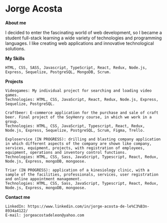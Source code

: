 # **Jorge Acosta**

**About me**

I decided to enter the fascinating world of web development, so I became a student
full-stack learning a wide variety of technologies and programming languages.
I like creating web applications and innovative technological solutions.


**My Skills**

    HTML, CSS, SASS, Javascript, TypeScript, React, Redux, Node.js, Express, Sequelize, PostgreSQL, MongoDB, Scrum.


**Projects**

    Videogames: My individual project for searching and loading video games. 
    Technologies: HTML, CSS, JavaScript, React, Redux, Node.js, Express, Sequelize, PostgreSQL.

    Craftbeer: E-commerce application for the purchase and sale of craft beer. Final project of the SoyHenry course, in which we work in a group.
    Technologies: HTML, CSS, JavaScript, Typescript, React, Redux, Node.js, Express, Sequelize, PostgreSQL, Scrum, Figma, Trello.

    Exploservice (IN PROGRESS): drilling and blasting company application in which different aspects of the company are shown like company, services, equipment, projects, with registration of employees, equipment, operations and inventory control functions.
    Technologies: HTML, CSS, Sass, JavaScript, Typescript, React, Redux, Node.js, Express, mongoDB, mongoose.

    Triar (IN PROGRESS): application of a kinesiology clinic, with a sample of the facilities, professionals, services, user registration and online appointment management.
    Technologies: HTML, CSS, Sass, JavaScript, Typescript, React, Redux, Node.js, Express, mongoDB, mongoose.


**Contact me**

    LinkedIn: https://www.linkedin.com/in/jorge-acosta-de-le%C3%B3n-8934a4122/
    E-mail: jorgeacostadeleon@yahoo.com
